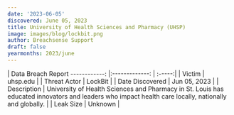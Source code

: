 ```yaml
---
date: '2023-06-05'
discovered: June 05, 2023
title: University of Health Sciences and Pharmacy (UHSP)
image: images/blog/lockbit.png
author: Breachsense Support
draft: false
yearmonths: 2023/june
---
```



| Data Breach Report
------------:     |:-------------:    | :-----:|
| Victim      | uhsp.edu      | 
| Threat Actor      | LockBit      | 
| Date Discovered      | Jun 05, 2023      | 
| Description      | University of Health Sciences and Pharmacy in St. Louis has educated innovators and leaders who impact health care locally, nationally and globally.      | 
| Leak Size      | Unknown      | 

